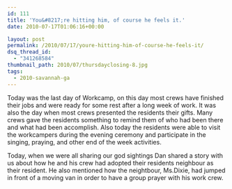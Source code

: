 ```yaml
---
id: 111
title: 'You&#8217;re hitting him, of course he feels it.'
date: 2010-07-17T01:06:16+00:00

layout: post
permalink: /2010/07/17/youre-hitting-him-of-course-he-feels-it/
dsq_thread_id:
  - "341268584"
thumbnail_path: 2010/07/thursdayclosing-8.jpg
tags:
  - 2010-savannah-ga
---
```

Today was the last day of Workcamp, on this day most crews have finished their jobs and were ready for some rest after a long week of work. It was also the day when most crews presented the residents their gifts. Many crews gave the residents something to remind them of who had been there and what had been accomplish. Also today the residents were able to visit the workcampers during the evening ceremony and participate in the singing, praying, and other end of the week activities.

Today, when we were all sharing our god sightings Dan shared a story with us about how he and his crew had adopted their residents neighbour as their resident. He also mentioned how the neightbour, Ms.Dixie, had jumped in front of a moving van in order to have a group prayer with his work crew.